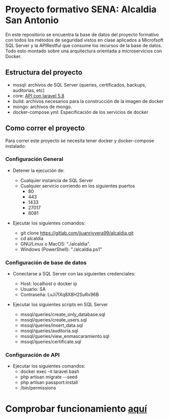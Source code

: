 # Proyecto formativo SENA: Alcaldia San Antonio

En este repositorio se encuentra la base de datos del proyecto formativo con todos los métodos de seguridad vistos en clase aplicados a Microfsoft SQL Server y la APIRestful que consume los recursos de la base de datos. Todo esto montado sobre una arquitectura orientada a microservicios con Docker.

## Estructura del proyecto

- mssql: archivos de SQL Server (queries, certificados, backups, auditorias, etc)
- core: [API con laravel 5.8](https://web.postman.co/collections/6736340-cc6df75b-9200-4562-8be7-1431d520e40e?version=latest&workspace=df61dc68-b666-40b3-82c7-64fee04162c3)
- build: archivos necesarios para la construcción de la imagen de docker
- mongo: archivos de mongo.
- docker-compose.yml: Especificación de los servicios de docker

## Como correr el proyecto

Para correr este proyecto se necesita tener docker y docker-compose instalado:

### Configuración General 
- Detener la ejecución de:
    - Cualquier instancia de SQL Server
    - Cualquier servicio corriendo en los siguientes puertos
        - 80
        - 443
        - 1433
        - 27017
        - 8081

- Ejecutar los siguientes comandos:
    - git clone https://gitlab.com/jjuanrivvera99/alcaldia.git
    - cd alcaldia
    - GNU/Linux o MacOS: "./alcaldia". 
    - Windows (PowerShell): "./alcaldia.ps1"

### Configuración de base de datos
- Conectarse a SQL Server con las siguientes credenciales:
    - Host: localhost o docker ip
    - Usuario: SA
    - Contraseña: LvJi7lXq8X8H2SuRx96B

- Ejecutar los siguientes scripts en SQL Server
    - mssql/queries/create_only_database.sql
    - mssql/queries/create_users.sql
    - mssql/queries/insert_data.sql
    - mssql/queries/auditoria.sql
    - mssql/queries/view_enmascaramiento.sql
    - mssql/queries/certificate.sql

### Configuración de API
- Ejecutar los siguientes comandos:
    - docker exec -it laravel bash
    - php artisan migrate --seed
    - php artisan passport:install
    - /bin/permissions

# Comprobar funcionamiento [aquí](http://localhost)